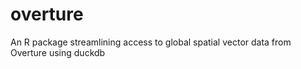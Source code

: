 # overture
An R package streamlining access to global spatial vector data from Overture using duckdb
